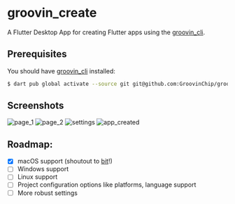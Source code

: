 # groovin_create

A Flutter Desktop App for creating Flutter apps using the [groovin_cli](https://github.com/GroovinChip/groovin_create).

## Prerequisites
You should have [groovin_cli](https://github.com/GroovinChip/groovin_create) installed:
```sh
$ dart pub global activate --source git git@github.com:GroovinChip/groovin_cli.git
```

## Screenshots
![page_1](https://imgur.com/bPSJ5LD.png)
![page_2](https://imgur.com/4ooVF7I.png)
![settings](https://imgur.com/OkdXMs8.png)
![app_created](https://imgur.com/4FS325Z.png)

## Roadmap:
- [X] macOS support (shoutout to [bit](https://github.com/bitsdojo)!)
- [ ] Windows support
- [ ] Linux support
- [ ] Project configuration options like platforms, language support
- [ ] More robust settings
